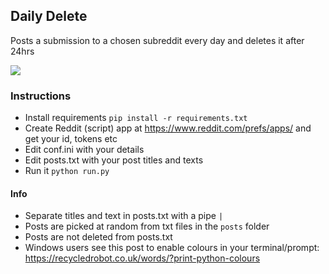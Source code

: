 ## Daily Delete

Posts a submission to a chosen subreddit every day and deletes it after 24hrs

![](https://github.com/impshum/daily-delete/blob/master/screenshot.jpg?raw=true)

### Instructions

- Install requirements ```pip install -r requirements.txt```
- Create Reddit (script) app at https://www.reddit.com/prefs/apps/ and get your id, tokens etc
- Edit conf.ini with your details
- Edit posts.txt with your post titles and texts
- Run it ```python run.py```

#### Info

- Separate titles and text in posts.txt with a pipe ```|```
- Posts are picked at random from txt files in the ```posts``` folder
- Posts are not deleted from posts.txt
- Windows users see this post to enable colours in your terminal/prompt: https://recycledrobot.co.uk/words/?print-python-colours
